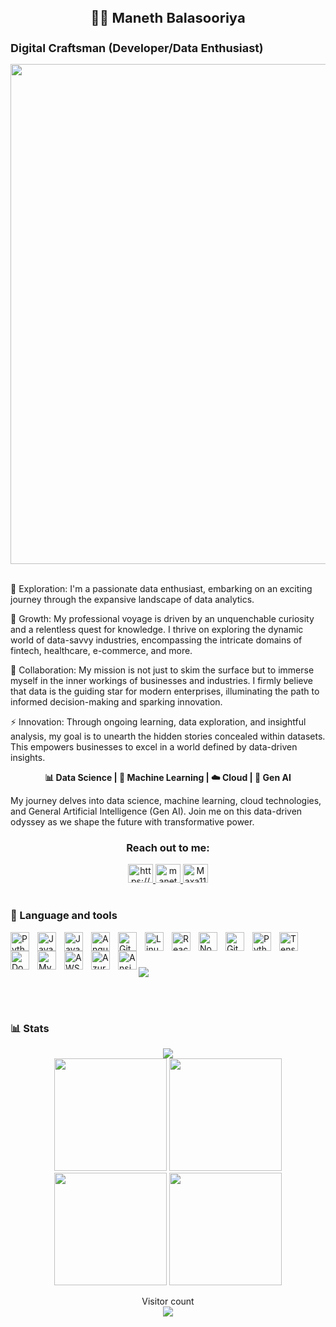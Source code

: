 <p align="center">
  <h1 align="center" style="font-size: 22px;"> 🏄‍♂️ Maneth Balasooriya  </h1>
</p>

<p align="center">
  <h2 align="left" style="font-size: 18px;"> Digital Craftsman (Developer/Data Enthusiast) </h2>
</p>

<p align="center">
<img src="https://user-images.githubusercontent.com/74038190/225813708-98b745f2-7d22-48cf-9150-083f1b00d6c9.gif" width="800">
<br><br>
</p>

<p align = "left">

🔭 Exploration: I'm a passionate data enthusiast, embarking on an exciting journey through the expansive landscape of data analytics.

🌱 Growth: My professional voyage is driven by an unquenchable curiosity and a relentless quest for knowledge. I thrive on exploring the dynamic world of data-savvy industries, encompassing the intricate domains of fintech, healthcare, e-commerce, and more.

🤝 Collaboration: My mission is not just to skim the surface but to immerse myself in the inner workings of businesses and industries. I firmly believe that data is the guiding star for modern enterprises, illuminating the path to informed decision-making and sparking innovation.

⚡ Innovation: Through ongoing learning, data exploration, and insightful analysis, my goal is to unearth the hidden stories concealed within datasets. This empowers businesses to excel in a world defined by data-driven insights.

<p align="center">
  <strong>📊 Data Science | 🤖 Machine Learning | ☁️ Cloud | 🧠 Gen AI</strong><br>

My journey delves into data science, machine learning, cloud technologies, and General Artificial Intelligence (Gen AI). Join me on this data-driven odyssey as we shape the future with transformative power.

</p>

<div align="center">
    <h3>Reach out to me:</h3>
    <p>
        <a href="https://www.linkedin.com/in/maneth-balasooriya/" target="blank">
            <img src="https://raw.githubusercontent.com/rahuldkjain/github-profile-readme-generator/master/src/images/icons/Social/linked-in-alt.svg" alt="https://www.linkedin.com/in/maneth-balasooriya/" height="30" width="40" />
        </a>
        <a href="https://www.kaggle.com/manethbalasooriya" target="blank">
            <img src="https://raw.githubusercontent.com/rahuldkjain/github-profile-readme-generator/master/src/images/icons/Social/kaggle.svg" alt="manethbalasooriya" height="30" width="40" />
        </a>
        <a href="https://leetcode.com/Maxa11/" target="blank">
            <img src="https://raw.githubusercontent.com/rahuldkjain/github-profile-readme-generator/master/src/images/icons/Social/leet-code.svg" alt="Maxa11" height="30" width="40" />
        </a>
    </p>
</div>

#

### 🧰 Language and tools

<div>
<img align="left" alt="Python" width="30px" style="padding-right:10px;" src="https://cdn.jsdelivr.net/gh/devicons/devicon/icons/python/python-plain.svg" />
<img align="left" alt="Java" width="30px" style="padding-right:10px;" src="https://cdn.jsdelivr.net/gh/devicons/devicon/icons/java/java-original.svg"/>
<img align="left" alt="JavaScript" width="30px" style="padding-right:10px;" src="https://cdn.jsdelivr.net/gh/devicons/devicon/icons/javascript/javascript-plain.svg" />
<img align="left" alt="Angular" width="30px" style="padding-right:10px;" src="https://cdn.jsdelivr.net/gh/devicons/devicon/icons/angularjs/angularjs-plain.svg" />
<img align="left" alt="Git" width="30px" style="padding-right:10px;" src="https://cdn.jsdelivr.net/gh/devicons/devicon/icons/git/git-original.svg" />
<img align="left" alt="Linux" width="30px" style="padding-right:10px;" src="https://cdn.jsdelivr.net/gh/devicons/devicon/icons/linux/linux-original.svg" />
<img align="left" alt="React" width="30px" style="padding-right:10px;" src="https://cdn.jsdelivr.net/gh/devicons/devicon/icons/react/react-original.svg" />
<img align="left" alt="NodeJS" width="30px" style="padding-right:10px;" src="https://cdn.jsdelivr.net/gh/devicons/devicon/icons/nodejs/nodejs-original.svg" />
<img align="left" alt="GitHub" width="30px" style="padding-right:10px;" src="https://cdn.jsdelivr.net/gh/devicons/devicon/icons/github/github-original.svg" />
<img align="left" alt="Python" width="30px" style="padding-right:10px;" src="https://cdn.jsdelivr.net/gh/devicons/devicon/icons/numpy/numpy-original.svg" />
<img align="left" alt="Tensorflow" width="30px" style="padding-right:10px;" src="https://cdn.jsdelivr.net/gh/devicons/devicon/icons/tensorflow/tensorflow-original.svg" />
<img align="left" alt="Docker" width="30px" style="padding-right:10px;" src="https://cdn.jsdelivr.net/gh/devicons/devicon/icons/docker/docker-plain-wordmark.svg" />
<img align="left" alt="Mysql" width="30px" style="padding-right:10px;" src="https://cdn.jsdelivr.net/gh/devicons/devicon/icons/mysql/mysql-original-wordmark.svg" />
<img align="left" alt="AWS" width="30px" style="padding-right:10px;" src="https://cdn.jsdelivr.net/gh/devicons/devicon/icons/amazonwebservices/amazonwebservices-original-wordmark.svg" />
<img align="left" alt="Azure" width="30px" style="padding-right:10px;" src="https://cdn.jsdelivr.net/gh/devicons/devicon/icons/azure/azure-original-wordmark.svg" />
<img align="left" alt="Ansible" width="30px" src="https://cdn.jsdelivr.net/gh/devicons/devicon/icons/ansible/ansible-plain-wordmark.svg" />
<br />
</div>

#

<p>
<img src="https://github.com/Anmol-Baranwal/Cool-GIFs-For-GitHub/assets/74038190/d48893bd-0757-481c-8d7e-ba3e163feae7" />

<br><br>

</p>

### 📊 Stats

<div align="center">
<!--   <image alt="Maneth's GitHub stats" src="https://github-readme-stats.vercel.app/api?username=manethportfolio&show_icons=true&theme=radical&count_private=true"/> -->
  <!--img src="https://user-images.manethportfolio/20955511/183303779-56649d30-2226-4797-b001-0ca1c3902132.png&theme=prussian"/> -->
  <img src="https://github-readme-streak-stats.herokuapp.com/?user=manethportfolio&theme=dark"/>
  <br>
  <img height="180em" src="https://github-profile-summary-cards.vercel.app/api/cards/profile-details?username=manethportfolio&theme=github_dark" />
  <img height="180em" src="https://github-profile-summary-cards.vercel.app/api/cards/repos-per-language?username=manethportfolio&theme=github_dark"  />
  <img height="180em" src="https://github-profile-summary-cards.vercel.app/api/cards/most-commit-language?username=manethportfolio&theme=github_dark"  />
  <img height="180em" src="https://github-profile-summary-cards.vercel.app/api/cards/productive-time?username=manethportfolio&theme=github_dark" />

</div>

<p align="center">
  Visitor count<br>
  <img src="https://profile-counter.glitch.me/manethportfolio/count.svg" />
</p>
